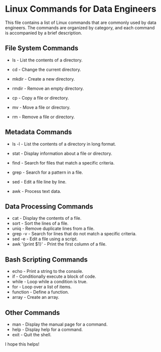 
# Linux Commands for Data Engineers
This file contains a list of Linux commands that are commonly used by data engineers. The commands are organized by category, and each command is accompanied by a brief description.

## File System Commands
- ls - List the contents of a directory.

- cd - Change the current directory.

- mkdir - Create a new directory.

- rmdir - Remove an empty directory.

- cp - Copy a file or directory.

- mv - Move a file or directory.

- rm - Remove a file or directory.
## Metadata Commands

- ls -l - List the contents of a directory in long format.

- stat - Display information about a file or directory.

- find - Search for files that match a specific criteria.

- grep - Search for a pattern in a file.

- sed - Edit a file line by line.
- awk - Process text data.
## Data Processing Commands
- cat - Display the contents of a file.
- sort - Sort the lines of a file.
- uniq - Remove duplicate lines from a file.
- grep -v - Search for lines that do not match a specific criteria.
- sed -e - Edit a file using a script.
- awk '{print $1}' - Print the first column of a file.
## Bash Scripting Commands
- echo - Print a string to the console.
- if - Conditionally execute a block of code.
- while - Loop while a condition is true.
- for - Loop over a list of items.
- function - Define a function.
- array - Create an array.
## Other Commands
- man - Display the manual page for a command.
- help - Display help for a command.
- exit - Quit the shell.

I hope this helps!
